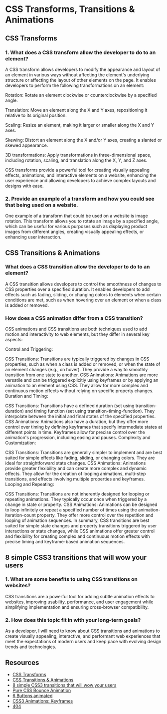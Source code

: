 # CSS Transforms, Transitions & Animations

## CSS Transforms

### 1. What does a CSS transform allow the developer to do to an element?

A CSS transform allows developers to modify the appearance and layout of an element in various ways without affecting the element's underlying structure or affecting the layout of other elements on the page. It enables developers to perform the following transformations on an element:

Rotation: Rotate an element clockwise or counterclockwise by a specified angle.

Translation: Move an element along the X and Y axes, repositioning it relative to its original position.

Scaling: Resize an element, making it larger or smaller along the X and Y axes.

Skewing: Distort an element along the X and/or Y axes, creating a slanted or skewed appearance.

3D transformations: Apply transformations in three-dimensional space, including rotation, scaling, and translation along the X, Y, and Z axes.

CSS transforms provide a powerful tool for creating visually appealing effects, animations, and interactive elements on a website, enhancing the user experience and allowing developers to achieve complex layouts and designs with ease.

### 2. Provide an example of a transform and how you could see that being used on a website.

One example of a transform that could be used on a website is image rotation. This transform allows you to rotate an image by a specified angle, which can be useful for various purposes such as displaying product images from different angles, creating visually appealing effects, or enhancing user interaction.

## CSS Transitions & Animations

### What does a CSS transition allow the developer to do to an element?
A CSS transition allows developers to control the smoothness of changes to CSS properties over a specified duration. It enables developers to add effects such as fading, sliding, or changing colors to elements when certain conditions are met, such as when hovering over an element or when a class is added or removed.

### How does a CSS animation differ from a CSS transition?

CSS animations and CSS transitions are both techniques used to add motion and interactivity to web elements, but they differ in several key aspects:

Control and Triggering:

CSS Transitions: Transitions are typically triggered by changes in CSS properties, such as when a class is added or removed, or when the state of an element changes (e.g., on hover). They provide a way to smoothly transition from one state to another.
CSS Animations: Animations are more versatile and can be triggered explicitly using keyframes or by applying an animation to an element using CSS. They allow for more complex and continuous motion effects without relying on specific property changes.
Duration and Timing:

CSS Transitions: Transitions have a defined duration (set using transition-duration) and timing function (set using transition-timing-function). They interpolate between the initial and final states of the specified properties.
CSS Animations: Animations also have a duration, but they offer more control over timing by defining keyframes that specify intermediate states at different points in time. Keyframes allow for precise control over the animation's progression, including easing and pauses.
Complexity and Customization:

CSS Transitions: Transitions are generally simpler to implement and are best suited for simple effects like fading, sliding, or changing colors. They are ideal for straightforward state changes.
CSS Animations: Animations provide greater flexibility and can create more complex and dynamic effects. They allow for the creation of looping animations, multi-step transitions, and effects involving multiple properties and keyframes.
Looping and Repeating:

CSS Transitions: Transitions are not inherently designed for looping or repeating animations. They typically occur once when triggered by a change in state or property.
CSS Animations: Animations can be designed to loop infinitely or repeat a specified number of times using the animation-iteration-count property. They offer more control over the repetition and looping of animation sequences.
In summary, CSS transitions are best suited for simple state changes and property transitions triggered by user interactions or state changes, while CSS animations offer greater control and flexibility for creating complex and continuous motion effects with precise timing and keyframe-based animation sequences.
## 8 simple CSS3 transitions that will wow your users

### 1. What are some benefits to using CSS transitions on websites?
CSS transitions are a powerful tool for adding subtle animation effects to websites, improving usability, performance, and user engagement while simplifying implementation and ensuring cross-browser compatibility.

### 2. How does this topic fit in with your long-term goals?
As a developer, I will need to know about CSS transitions and animations to create visually appealing, interactive, and performant web experiences that meet the expectations of modern users and keep pace with evolving design trends and technologies.

## Resources
- [CSS Transforms](https://learn.shayhowe.com/advanced-html-css/css-transforms/)<br>
- [CSS Transitions & Animations](https://learn.shayhowe.com/advanced-html-css/transitions-animations/)<br>
- [8 simple CSS3 transitions that will wow your users](https://www.webdesignerdepot.com/2014/05/8-simple-css3-transitions-that-will-wow-your-users)<br>
- [Pure CSS Bounce Animation](https://codepen.io/dp_lewis/pen/QWMxRR)<br>
- [6 Buttons animated](https://codepen.io/retyui/pen/ByoaXV)<br>
- [CSS3 Animations: Keyframes](https://codepen.io/akshaychauhan/pen/dyBqVo)<br>
- [404](https://codepen.io/kieranfivestars/pen/MYdQxX)<br>
